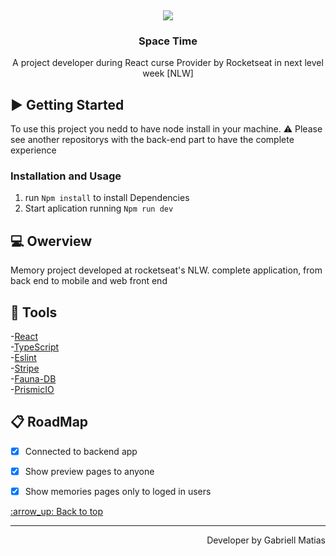 
<br />
<div align="center">
  <img style="margin-top:100px;" src="https://github.com/GabriellMatias/SpaceTime-Web-Application/assets/80908772/3e907403-5086-4016-8b70-edd1ac4cf60d"/>

  <h3 align="center">Space Time</h3>

  <p align="center">
    A project developer during React curse Provider by Rocketseat in next level week [NLW]
    <br />
  </p>
</div>


## :arrow_forward: Getting Started

To use this project you nedd to have node install in your machine. 
⚠️ Please see another repositorys with the back-end part to have the complete experience

### Installation and Usage

1. run ```Npm install``` to install Dependencies
2. Start aplication running ```Npm run dev```

## 💻 Owerview
Memory project developed at rocketseat's NLW. complete application, from back end to mobile and web front end

## :hammer: Tools
-[React](https://pt-br.reactjs.org)<br/>
-[TypeScript](https://www.typescriptlang.org)<br/>
-[Eslint](https://eslint.org)<br/>
-[Stripe](https://stripe.com/br)<br/>
-[Fauna-DB](https://fauna.com)<br/>
-[PrismicIO](https://prismic.io)<br/>

## :clipboard: RoadMap

- [x] Connected to backend app
- [x] Show preview pages to anyone
- [x] Show memories pages only to loged in users


<a href='#top'>
:arrow_up: Back to top
</a>

<hr/>

<footer>
  <p align="right">
    Developer by Gabriell Matias
  </p>
</footer>



